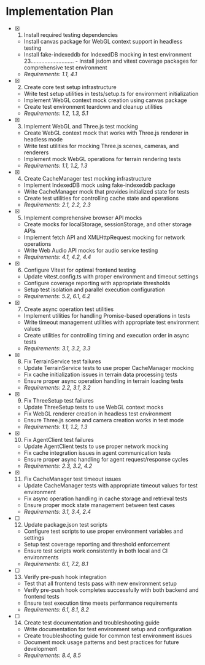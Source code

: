 # Implementation Plan

- [x] 1. Install required testing dependencies
  - Install canvas package for WebGL context support in headless testing
  - Install fake-indexeddb for IndexedDB mocking in test environment
23............................  - Install jsdom and vitest coverage packages for comprehensive test environment
  - _Requirements: 1.1, 4.1_

- [x] 2. Create core test setup infrastructure
  - Write test setup utilities in tests/setup.ts for environment initialization
  - Implement WebGL context mock creation using canvas package
  - Create test environment teardown and cleanup utilities
  - _Requirements: 1.2, 1.3, 5.1_

- [x] 3. Implement WebGL and Three.js test mocking
  - Create WebGL context mock that works with Three.js renderer in headless mode
  - Write test utilities for mocking Three.js scenes, cameras, and renderers
  - Implement mock WebGL operations for terrain rendering tests
  - _Requirements: 1.1, 1.2, 1.3_

- [x] 4. Create CacheManager test mocking infrastructure
  - Implement IndexedDB mock using fake-indexeddb package
  - Write CacheManager mock that provides initialized state for tests
  - Create test utilities for controlling cache state and operations
  - _Requirements: 2.1, 2.2, 2.3_

- [x] 5. Implement comprehensive browser API mocks
  - Create mocks for localStorage, sessionStorage, and other storage APIs
  - Implement fetch API and XMLHttpRequest mocking for network operations
  - Write Web Audio API mocks for audio service testing
  - _Requirements: 4.1, 4.2, 4.4_

- [x] 6. Configure Vitest for optimal frontend testing
  - Update vitest.config.ts with proper environment and timeout settings
  - Configure coverage reporting with appropriate thresholds
  - Setup test isolation and parallel execution configuration
  - _Requirements: 5.2, 6.1, 6.2_

- [x] 7. Create async operation test utilities
  - Implement utilities for handling Promise-based operations in tests
  - Write timeout management utilities with appropriate test environment values
  - Create utilities for controlling timing and execution order in async tests
  - _Requirements: 3.1, 3.2, 3.3_

- [x] 8. Fix TerrainService test failures
  - Update TerrainService tests to use proper CacheManager mocking
  - Fix cache initialization issues in terrain data processing tests
  - Ensure proper async operation handling in terrain loading tests
  - _Requirements: 2.2, 3.1, 3.2_

- [x] 9. Fix ThreeSetup test failures
  - Update ThreeSetup tests to use WebGL context mocks
  - Fix WebGL renderer creation in headless test environment
  - Ensure Three.js scene and camera creation works in test mode
  - _Requirements: 1.1, 1.2, 1.3_

- [x] 10. Fix AgentClient test failures
  - Update AgentClient tests to use proper network mocking
  - Fix cache integration issues in agent communication tests
  - Ensure proper async handling for agent request/response cycles
  - _Requirements: 2.3, 3.2, 4.2_

- [x] 11. Fix CacheManager test timeout issues
  - Update CacheManager tests with appropriate timeout values for test environment
  - Fix async operation handling in cache storage and retrieval tests
  - Ensure proper mock state management between test cases
  - _Requirements: 3.1, 3.4, 2.4_

- [ ] 12. Update package.json test scripts
  - Configure test scripts to use proper environment variables and settings
  - Setup test coverage reporting and threshold enforcement
  - Ensure test scripts work consistently in both local and CI environments
  - _Requirements: 6.1, 7.2, 8.1_

- [ ] 13. Verify pre-push hook integration
  - Test that all frontend tests pass with new environment setup
  - Verify pre-push hook completes successfully with both backend and frontend tests
  - Ensure test execution time meets performance requirements
  - _Requirements: 6.1, 8.1, 8.2_

- [ ] 14. Create test documentation and troubleshooting guide
  - Write documentation for test environment setup and configuration
  - Create troubleshooting guide for common test environment issues
  - Document mock usage patterns and best practices for future development
  - _Requirements: 8.4, 8.5_